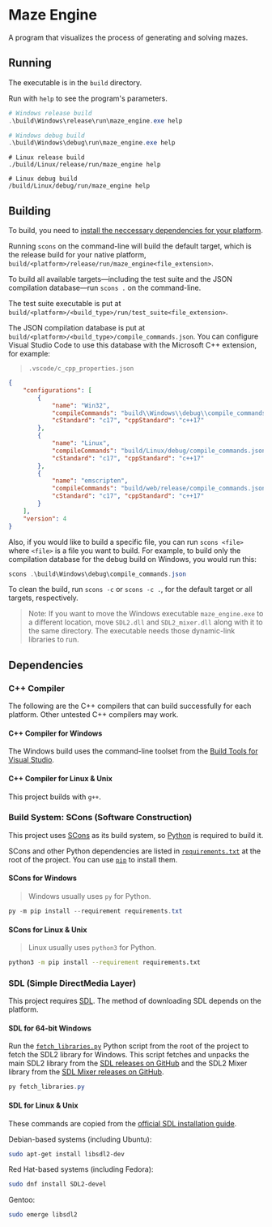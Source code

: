 # Maze Engine
A program that visualizes the process of generating and solving mazes.

## Running

The executable is in the `build` directory.

Run with `help` to see the program's parameters.

```PowerShell
# Windows release build
.\build\Windows\release\run\maze_engine.exe help

# Windows debug build
.\build\Windows\debug\run\maze_engine.exe help
```

```Shell
# Linux release build
./build/Linux/release/run/maze_engine help

# Linux debug build
/build/Linux/debug/run/maze_engine help
```

<!--
	Interesting program arguments for future reference:
	`size=550 seed=7722214 grid=square search=greedy delay=0`
-->

## Building

To build, you need to [install the neccessary dependencies for your platform](#dependencies).

Running `scons` on the command-line will build the default target, which is the release build for your native platform, `build/<platform>/release/run/maze_engine<file_extension>`.

To build all available targets&mdash;including the test suite and the JSON compilation database&mdash;run `scons .` on the command-line.

The test suite executable is put at `build/<platform>/<build_type>/run/test_suite<file_extension>`.

The JSON compilation database is put at `build/<platform>/<build_type>/compile_commands.json`. You can configure Visual Studio Code to use this database with the Microsoft C++ extension, for example:
> `.vscode/c_cpp_properties.json`
```JSON
{
	"configurations": [
		{
			"name": "Win32",
			"compileCommands": "build\\Windows\\debug\\compile_commands.json",
			"cStandard": "c17", "cppStandard": "c++17"
		},
		{
			"name": "Linux",
			"compileCommands": "build/Linux/debug/compile_commands.json",
			"cStandard": "c17", "cppStandard": "c++17"
		},
		{
			"name": "emscripten",
			"compileCommands": "build/web/release/compile_commands.json",
			"cStandard": "c17", "cppStandard": "c++17"
		}
	],
	"version": 4
}
```

Also, if you would like to build a specific file,
you can run `scons <file>` where `<file>` is a file you want to build.
For example, to build only the compilation database for the debug build on Windows,
you would run this:
```PowerShell
scons .\build\Windows\debug\compile_commands.json
```

To clean the build, run `scons -c` or `scons -c .`, for the default target or all targets, respectively.

> Note: If you want to move the Windows executable `maze_engine.exe` to a different location,
move `SDL2.dll` and `SDL2_mixer.dll` along with it to the same directory.
The executable needs those dynamic-link libraries to run.

## Dependencies

### C++ Compiler

The following are the C++ compilers that can build successfully for each platform. Other untested C++ compilers may work.

#### C++ Compiler for Windows

The Windows build uses the command-line toolset from the
[Build Tools for Visual Studio](https://visualstudio.microsoft.com/downloads/#build-tools-for-visual-studio-2022).

#### C++ Compiler for Linux & Unix

This project builds with `g++`.

### Build System: SCons (Software Construction)
This project uses [SCons](https://scons.org/) as its build system, so [Python](https://www.python.org/) is required to build it.

SCons and other Python dependencies are listed in [`requirements.txt`](./requirements.txt) at the root of the project. You can use [`pip`](https://pip.pypa.io/en/stable/) to install them.

#### SCons for Windows
> Windows usually uses `py` for Python.
```PowerShell
py -m pip install --requirement requirements.txt
```

#### SCons for Linux & Unix
> Linux usually uses `python3` for Python.
```bash
python3 -m pip install --requirement requirements.txt
```

### SDL (Simple DirectMedia Layer)
This project requires [SDL](https://www.libsdl.org/). The method of downloading SDL depends on the platform.

#### SDL for 64-bit Windows

Run the [`fetch_libraries.py`](./fetch_libraries.py) Python script from the root of the project to fetch the SDL2 library for Windows. This script fetches and unpacks the main SDL2 library from the [SDL releases on GitHub](https://github.com/libsdl-org/SDL/releases) and the SDL2 Mixer library from the [SDL Mixer releases on GitHub](https://github.com/libsdl-org/SDL_mixer/releases).

```PowerShell
py fetch_libraries.py
```

#### SDL for Linux & Unix

These commands are copied from the [official SDL installation guide](https://wiki.libsdl.org/SDL2/Installation#linuxunix).

Debian-based systems (including Ubuntu):
```bash
sudo apt-get install libsdl2-dev
```

Red Hat-based systems (including Fedora):
```bash
sudo dnf install SDL2-devel
```

Gentoo:
```bash
sudo emerge libsdl2
```
